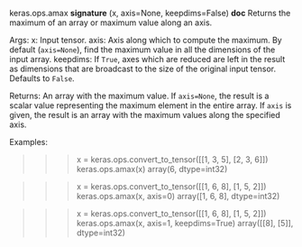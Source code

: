 keras.ops.amax
__signature__
(x, axis=None, keepdims=False)
__doc__
Returns the maximum of an array or maximum value along an axis.

Args:
    x: Input tensor.
    axis: Axis along which to compute the maximum.
        By default (`axis=None`), find the maximum value in all the
        dimensions of the input array.
    keepdims: If `True`, axes which are reduced are left in the result as
        dimensions that are broadcast to the size of the original
        input tensor. Defaults to `False`.

Returns:
    An array with the maximum value. If `axis=None`, the result is a scalar
    value representing the maximum element in the entire array. If `axis` is
    given, the result is an array with the maximum values along
    the specified axis.

Examples:
>>> x = keras.ops.convert_to_tensor([[1, 3, 5], [2, 3, 6]])
>>> keras.ops.amax(x)
array(6, dtype=int32)

>>> x = keras.ops.convert_to_tensor([[1, 6, 8], [1, 5, 2]])
>>> keras.ops.amax(x, axis=0)
array([1, 6, 8], dtype=int32)

>>> x = keras.ops.convert_to_tensor([[1, 6, 8], [1, 5, 2]])
>>> keras.ops.amax(x, axis=1, keepdims=True)
array([[8], [5]], dtype=int32)
